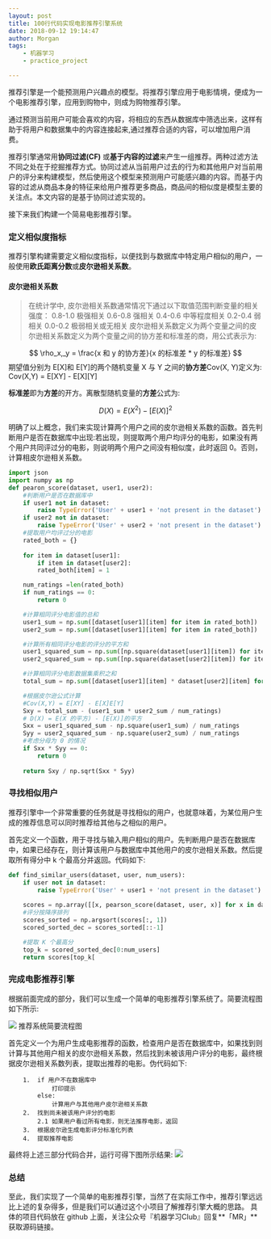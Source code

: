 ```yaml
---
layout: post
title: 100行代码实现电影推荐引擎系统
date: 2018-09-12 19:14:47
author: Morgan
tags: 
    - 机器学习
    - practice_project

---
```


推荐引擎是一个能预测用户兴趣点的模型。将推荐引擎应用于电影情境，便成为一个电影推荐引擎，应用到购物中，则成为购物推荐引擎。

<!-- more -->
通过预测当前用户可能会喜欢的内容，将相应的东西从数据库中筛选出来，这样有助于将用户和数据集中的内容连接起来,通过推荐合适的内容，可以增加用户消费。

推荐引擎通常用**协同过滤(CF)** 或**基于内容的过滤**来产生一组推荐。两种过滤方法不同之处在于挖掘推荐方式。协同过滤从当前用户过去的行为和其他用户对当前用户的评分来构建模型，然后使用这个模型来预测用户可能感兴趣的内容。而基于内容的过滤从商品本身的特征来给用户推荐更多商品，商品间的相似度是模型主要的关注点。本文内容的是基于协同过滤实现的。

接下来我们构建一个简易电影推荐引擎。

### 定义相似度指标

推荐引擎构建需要定义相似度指标，以便找到与数据库中特定用户相似的用户，一般使用**欧氏距离分数**或**皮尔逊相关系数**。

#### 皮尔逊相关系数
> 在统计学中, 皮尔逊相关系数通常情况下通过以下取值范围判断变量的相关强度：
>     0.8-1.0     极强相关
>    0.6-0.8     强相关
>  0.4-0.6     中等程度相关
>0.2-0.4     弱相关
>0.0-0.2     极弱相关或无相关
皮尔逊相关系数定义为两个变量之间的皮尔逊相关系数定义为两个变量之间的协方差和标准差的商，用公式表示为:

$$
\rho_x,_y = \frac{x 和 y 的协方差}{x 的标准差 * y 的标准差}
$$
期望值分别为 E[X]和 E[Y]的两个随机变量 X 与 Y 之间的**协方差**Cov(X, Y)定义为: Cov(X,Y) = E[XY] - E[X][Y] 

**标准差**即为**方差**的开方。离散型随机变量的**方差**公式为:

$$
D(X) = E(X^2) - [E(X)]^2
$$

明确了以上概念，我们来实现计算两个用户之间的皮尔逊相关系数的函数。首先判断用户是否在数据库中出现:若出现，则提取两个用户均评分的电影，如果没有两个用户共同评过分的电影，则说明两个用户之间没有相似度，此时返回 0。否则，计算相皮尔逊相关系数。

```python
import json
import numpy as np
def pearon_score(dataset, user1, user2):
    #判断用户是否在数据库中
    if user1 not in dataset:
        raise TypeError('User' + user1 + 'not present in the dataset')
    if user2 not in dataset:
        raise TypeError('User' + user2 + 'not present in the dataset')
    #提取用户均评过分的电影
    rated_both = {}
    
    for item in dataset[user1]:
        if item in dataset[user2]:
        rated_both[item] = 1

    num_ratings =len(rated_both)
    if num_ratings == 0:
        return 0

    #计算相同评分电影值的总和
    user1_sum = np.sum([dataset[user1][item] for item in rated_both])
    user2_sum = np.sum([dataset[user1][item] for item in rated_both])

    #计算所有相同评分电影的评分的平方和
    user1_squared_sum = np.sum([np.square(dataset[user1][item]) for item in rated_both])
    user2_squared_sum = np.sum([np.square(dataset[user2][item]) for item in rated_both])

    #计算相同评分电影数据集乘积之和
    total_sum = np.sum([dataset[user1][item] * dataset[user2][item] for item in rated_both])

    #根据皮尔逊公式计算
    #Cov(X,Y) = E[XY] - E[X]E[Y] 
    Sxy = total_sum - (user1_sum * user2_sum / num_ratings)
    # D(X) = E(X 的平方) - [E(X)]的平方
    Sxx = user1_squared_sum - np.square(user1_sum) / num_ratings
    Syy = user2_squared_sum - np.square(user2_sum) / num_ratings
    #考虑分母为 0 的情况
    if Sxx * Syy == 0:
        return 0
    
    return Sxy / np.sqrt(Sxx * Syy)
```

### 寻找相似用户
推荐引擎中一个非常重要的任务就是寻找相似的用户，也就意味着，为某位用户生成的推荐信息可以同时推荐给其他与之相似的用户。

首先定义一个函数，用于寻找与输入用户相似的用户。先判断用户是否在数据库中，如果已经存在，则计算该用户与数据库中其他用户的皮尔逊相关系数。然后提取所有得分中 k 个最高分并返回。代码如下:

```python
def find_similar_users(dataset, user, num_users):
    if user not in dataset:
        raise TypeError('User' + user1 + 'not present in the dataset')
    
    scores = np.array([[x, pearson_score(dataset, user, x)] for x in dataset if user != x])
    #评分按降序排列
    scores_sorted = np.argsort(scores[:, 1])
    scored_sorted_dec = scores_sorted[::-1]

    #提取 K 个最高分
    top_k = scored_sorted_dec[0:num_users]
    return scores[top_k[
```

### 完成电影推荐引擎

根据前面完成的部分，我们可以生成一个简单的电影推荐引擎系统了。简要流程图如下所示:

![](https://ws1.sinaimg.cn/large/006tNbRwly1fv6zcpszkbj30hi0qeacw.jpg)
推荐系统简要流程图

首先定义一个为用户生成电影推荐的函数，检查用户是否在数据库中，如果找到则计算与其他用户相关的皮尔逊相关系数，然后找到未被该用户评分的电影，最终根据皮尔逊相关系数列表，提取出推荐的电影。伪代码如下:
```
    1.  if 用户不在数据库中
            打印提示
        else:
            计算用户与其他用户皮尔逊相关系数
    2.  找到尚未被该用户评分的电影
        2.1 如果用户看过所有电影，则无法推荐电影，返回
    3.  根据皮尔逊生成电影评分标准化列表
    4.  提取推荐电影
```

最终将上述三部分代码合并，运行可得下图所示结果:
![](https://ws1.sinaimg.cn/large/006tNbRwly1fv6zdseqqrj30ie088gmg.jpg)

### 总结
至此，我们实现了一个简单的电影推荐引擎，当然了在实际工作中，推荐引擎远远比上述的复杂得多，但是我们可以通过这个小项目了解推荐引擎大概的思路。
具体的项目代码放在 github 上面，关注公众号『机器学习Club』回复**「MR」**获取源码链接。


